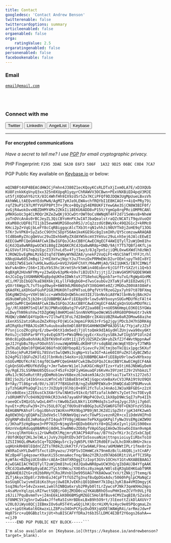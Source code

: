 ```yaml
---
title: Contact
googledesc: 'Contact Andrew Benson'
twitterenable: false
twittercardoptions: summary
articleenabled: false
orgaenabled: false
orga:
    ratingValue: 2.5
orgaratingenabled: false
personenabled: false
facebookenable: false
---
```



<div class="text-center">

<h3>Email</h3>

<code><a href="mailto:email@email.com">email@email.com</a></code>

<br /><br />

<h3>Connect with me</h3>

<a href="https://twitter.com/AndrewBenson" target="_blank" style="text-decoration:none">
	<button class="btn btn-default">
		<i class="fab fa-twitter"></i> Twitter
	</button>
</a>

<a href="https://linkedin.com/in/abenson" target="_blank" style="text-decoration:none">
	<button class="btn btn-default">
		<i class="fab fa-linkedin"></i> LinkedIn
	</button>
</a>

<a href="https://angel.co/andrewbenson" target="_blank" style="text-decoration:none">
	<button class="btn btn-default">
		<i class="fab fa-angellist"></i> AngelList
	</button>
</a>

<a href="https://keybase.io/AndrewBenson" target="_blank" style="text-decoration:none">
	<button class="btn btn-default">
		<i class="fab fa-keybase"></i> Keybase
	</button>
</a>
 
</div>




------

#### For encrypted communications

<em>Have a secret to tell me? I use [PGP](https://en.wikipedia.org/wiki/Pretty_Good_Privacy?target=_blank) for email cryptographic privacy.</em>

PHP Fingerprint: `F295 3DAE 5A30 E6F3 586F  1A32 9D25 06BC C0D4 7CA7`

PGP Public Key available on [Keybase.io](https://keybase.io/andrewbenson/pgp_keys.asc?target=_blank) or below: 

```-----BEGIN PGP PUBLIC KEY BLOCK-----

mQINBFt4UP4BEACdHWJCjFmhn4J380Z1ecKQoyKCsRLDTxXjIxm0LA7E/xD3XQUb
KU8FznkkKqVnyQ3xx325n0XUpqR1yqyrChRAWVV3OCBwn+PExVNXBiED4pqV3MJE
ut5fjXQOahY6ztX/8IC4WhfHh9IX9zd5r5Zx7KCiPFQf9DJDQWJUgMpUueLBxsVh
AkhWWLLtAEQvmYEdoMwN/AgMI7yHJa9LEWAvchfRQYbI1E8KCAGt++4iQ+PRy79i
rqfZ9uP1C97LMfYVGFP8Pt3Y+jMco+BQy2g54EM8UKF1YewGAe3SjCN8W3BIF0f/
4vGjR4wokOvxHBZDHMY4Mx2ZKkIi18EKU6ADD8vP15V/YgmGp8rqPRciOMPRCANl
pMHXGoUc3g4CLMOQr2KZeZwQKj93CwDtrOWT0oCsNWNqNT4FF2d715eWvsB+NheW
zoTnDVcAnAs0rBCJeyZL3QiCBYoHnPXJwIATJbaQealstraQZcNCATiT9quVuoQV
sKaM88cUQF0iTI1jbI5ewmWUM2GOoohRSJ/zCq2zzdGtBWyXkc49Q2G1c2+kRMcO
KHci2pZ+VqGjbLeFY8cCqRBiggqcAlcTXb3trqN1vhhJi90UYTk0jZoHE9qf13OG
5TKr3vVPK8+SyZa5cC9OthCSDpY56Am1keKGE9Gc8gIsmIHh/QY5comzuwARAQAB
tCdBbmRyZXcgQmVuc29uIDxhbmRyZXdAYW5kcmV3YmVuc29uLnh5ej6JAlcEEwEI
AEECGwMFCQeGH4AFCwkIBwIGFQoJCAsCBBYCAwECHgECF4AWIQTylT2uWjDm81hv
GjKdJQa8wNR8pwUCW3iB8gIZAQAKCRCdJQa8wNR8p+OND/9AjY7TS7QBfz4KfLjm
ALG5VofJFG7op2UIgcZ33lhvLd5v4fjt1wy3/8Jg7pn5zjiQMLOxw6XWdlh8zNm3
tJROW2bvEgMmLMzkbItqTd7EWHyWYNdZA8/ynekF2VoQiFt+NSCShWflYFFJt/hl
KNkqU4w6O5JmBqil2+HIXmYwjNqcYJuJTnnzDxPRMmEWcD2urOEmlspyTk0Ix8YI
u1OQ17W5E1ek7uH9LkwdGuG+mVQJVGHFChXY/M4wMMjAO/5kI1UHK5/IB7CIMWif
WxFvAnOH+/I66+IJEuYbS3hc1KrmtShrk5WKin40Eobnr6jCGffTrSXZzti1Q+b3
6qBXgR2HUxNFYMy+y23wGQv63pMk+b9v7iBIUIh7zjjtjI/2sWvGH5M7GQDE9KW8
4nJCoIqy1VGNHNKMGq8pdqUKheIDWktuYJTS8ehoLMppnb7a+Yu7xG/RgWp4GnMK
dCi/M71bIbGQ7kaE98X6kjXLyllFkBgbG0+d7wsCeubGv2XTaNjFaR1EO2wUGjTl
yOXrt6Wgp7L7sf5sgd9wyd+6W89dLM860q5dY3X6GHHte0Z/JMUOuZ00VAtO8mFx
qKAdFKLaXDhGoFGuhP2G8JMUKOhTsdPHTsoL0PqfVtVfRzeG2px7yh97t87BFXmq
5bKgNWIhGy+VXHl9Alcc+aW9dbQnQW5kcmV3IEJlbnNvbiA8YWJlbnNvbjBAcHJv
dG9ubWFpbC5jb20+iQJUBBMBCAA+FiEE8pU9rlow5vNYbxoynSUGvMDUfKcFAlt4
ge0CGwMFCQeGH4AFCwkIBwIGFQoJCAsCBBYCAwECHgECF4AACgkQnSUGvMDUfKci
Jg//RlX88M7SnQlAf3UJPNRxUQBatg7FvGPZ2aa08E1+nUO5N6HmpLO3KO15YGWa
uLDwyThN9kshVwJtDZgKWgl0mKM1emlSnnNVkMVpeOWcWG5sRRG8OP0HoGtr3vkN
MUQW/z8WWlQ4YUpOk+v7IlhwFE3FoL7d28mQBrcIK4UiUBZR4w0aRZOMow68aihe
iEenXSS2atzGRuoZmZxRVqcFOjWiCeJmpmiF9UG3rFrSg2jgyjPDcbJH7hSDRK4g
aRIRqXbzFRBAJGsDR7u4uubxa8eXmDl88FBVG4HHWXDWP0A3DSlA/7YpjaFzJZsF
P7snjicoZRcgVqrE/zbw+O6tX1dm5edj7jUltoQmk9dIAGydHlZUnjvwa90xy6Kt
ReVuJjc5OhPar9FYty4vEqG975+PWsQMHojqyEcrXozSysSBkJwFIUg55P1Uln2d
9h0c8ipQba8ohXAL0Z8fKV0nFxU9t1IjIV5jOZSRZxSN+ybZkfZJf4WvtNppnAwF
qeJIJYgbBu78ysFOOoh55lnvwzWpW9N6LdK8HFtFrsdqBAEzWcWqEYEDryfJTWRb
2mTKuDL0Qml0fQHG4C06UfnOCOBYbop82/SievcFvJXCtmjboTkCQix1pgc5KXuf
Zl56ojkPuRJ5HFEL78SVxt5wlQW9i3cgNp+Vzlw3GT+Aie60I0FuZHJldyBCZW5z
b24gPG1lQGFuZHJld2JlbnNvbi54eXo+iQJUBBMBCAA+FiEE8pU9rlow5vNYbxoy
nSUGvMDUfKcFAlt4gf0CGwMFCQeGH4AFCwkIBwIGFQoJCAsCBBYCAwECHgECF4AA
CgkQnSUGvMDUfKdVDg/+JmrTwbmrWi1elJuKXGCnNqXfIzx+Ya5tiK6JNbWGyDeH
5y/RgEJ5LSSRNmU85QSsucF45zFn2QFIyHGmuaQFz6KvHv39YzmtI29r2VhbmzLT
oMu1Jc9G5eRuttRtyQDmMob1mvV6Bexz6JeAsm9JAz2c3OfsaiTiwTXts1272o5J
EBIjSo2G/141bSnxxzLWfnCvb71bBaEbteCWIjGqpcvUeBaXvCV3JRA19t9zO9QX
B+YAy/Tl86grv0/0V/sJ8lF7fBXGbdtB/ngZsR6MPEWXu9+3hWQCdaD3PBUMvvuk
iyTzhGAUPhaQqF2sitrJVZUp9j9lhbjO+89l2fcTulxJ4nAo1JWJaXBFGDS+z2zX
1VceBdEexjZ2E6usCk3XArSYwlNbKSv91kcO/5OTzafalkdWYs7yIet7nsTOEvy8
/sORUHM7V7c04XN2QYHkCR33vk67aya6hF9NpP4COvCL1kX8pD9WcSqI7sPo4IIh
raeeQCvIHQzGS/wQxL4HTrctWw0bZaULNkYi1XVMHdq3s1xFoqJygcJShji7g6dl
hyvEt+zMzuFw39+2YvJ5UL07CgCf0U9s8YeB0Gp3uXZVGW6FGT0T+EN3FnzVS58a
6EHGBNPKAhsFlrbgi0bhsV1WzKnnPRX9bg3PB9jNtJKZdIiSpZhtrjpK34FK2wm5
Ag0EW3hQ/gEQAPaZ1bdVe5clTdKNmVQqivwtcTUwP5iveznR2R+cxIiDdmVHIPnO
QVgRNPxBxEEJmRo6ayhTI4quhTFV8gjHEmmnTePkXgpGKPqlfyNw3VsEMgiWZW9U
c/3KhaP3zHgBqee3+PP702D+NjmgVb+QEDxb0XoYsY8+QGZoKeIynljGXiS900xo
6HznVxdpRduqq0BAMnGj8dHL3nw0N6vZOb8yfVApG5pgIAkOw3bswOoIUan9vmpA
fJvscqlRmYU4csi2rUwMoEKlMqjmryR3ACP94UFoa//B7Yo2vfKir3cZzSxbC3pE
/8UfdKQqY2KL3elWLxjJuVyJVp8tEDv3dYIo5souaNimjttnpsioiuyIiRbxTo1U
1ZSII96QLdMwKo5Cq+TQ2QWqu5rc1yJgN5PLtNhT2Rd0EFiw3LhcDXKs0HU+2kco
uqHUnkRH88lEQdnCZZTsTR0kZLUkK7tF/V1w9AWLF9ne/a6MUWWtIPLr1fmx8r2o
zWXRaIsHYLDw0fSfxctiDhywzu/JYQFSv3IHmWCzk79nm8zBclL46Q8LjxtCnAP/
NCzBp4Flg4qsowrX9anXi55cmnaAecfnq/BAo2YZRJzd97Ab6OR1tiVLefTC35Rp
kyWfAc+BZbgiUCEn8krcAEA+I84fXROggItzIopt3GVv1OCHsY1GtvNXABEBAAGJ
AjwEGAEIACYWIQTylT2uWjDm81hvGjKdJQa8wNR8pwUCW3hQ/gIbDAUJB4YfgAAK
CRCdJQa8wNR8p8yaEACJTyL5t0Wcu/XXE45sz8yzmgA/W8lsEqR3gbEHKGabT9RR
Wg8AHE0JZtG+z02bbRHyYCRoJRVnblDe995UAG7YK8AOwaCYxV/tZNkjjTtemq/6
ZLTjAkyx3Dp8lr3V0nEuJ4CpFTtfG5ZTg3nqf8uQpDGxAdv/5060hPglpCMaNqCz
koSUq8Clwjvmd18iKo3hyojUw8IRJvEKhiQO1Q8mmY7k1Dqi3yKlBa4VMIDmgyjK
Ssq3Nufo+S4vZxxeeLiwmlhINBQa6xryb2PRyb0ltLrZywcsPJNk73qeWXHo2mps
s4saMznYqlzpLsRIYwctSQBjrG0jZM3D0cu2YKAUBRhO5vuPHHIeeZCVfh9VLjfQ
z6Jii7PquBvmmTv+jZ4nE6kLkK006BMSgMZ6EC5HolBfBuv4CMVZaqBI0/SZas6z
Sf8NMC5YJg5nrIwDa4xJffeRa5IsHrBDbxLBxB9h5O9rt/3lEeottZikDlAXUVr7
v20L0JiWyo8QCjIEBmxIOv6uR5T4YLwGQjLhKjQcrHiXM/kz4yc9e05PQcgmaLZn
wLc+ipGtHa6al6GkwzxLLZ8Pzu34OnPCFpzDuO9XjqUOElWAWgR4i/arRmzJdw+F
Hq07Src+uQ0GBbzltxjUt+huBISCAFYfDRaJt6b3SlLDMC4E3Bf2Y6ogs26ahA==
=cjJ9
-----END PGP PUBLIC KEY BLOCK-----```

I'm also available on [Keybase.io](https://keybase.io/andrewbenson?target=_blank). 